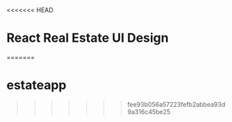 <<<<<<< HEAD
# React Real Estate UI Design
=======
# estateapp
>>>>>>> fee93b056a57223fefb2abbea93d9a316c45be25
